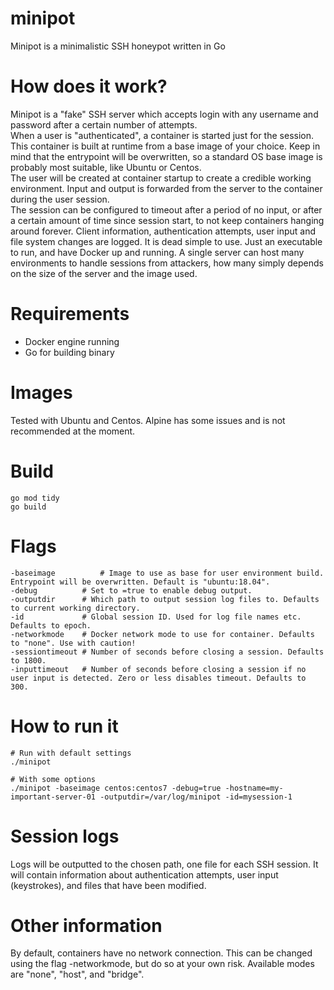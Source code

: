 # minipot

Minipot is a minimalistic SSH honeypot written in Go

# How does it work?
Minipot is a "fake" SSH server which accepts login with any username and password after a certain number of attempts.  
When a user is "authenticated", a container is started just for the session. This container is built at runtime from a base image of your choice. Keep in mind that the entrypoint will be overwritten, so a standard OS base image is probably most suitable, like Ubuntu or Centos.  
The user will be created at container startup to create a credible working environment. Input and output is forwarded from the server to the container during the user session.  
The session can be configured to timeout after a period of no input, or after a certain amount of time since session start, to not keep containers hanging around forever.
Client information, authentication attempts, user input and file system changes are logged.
It is dead simple to use. Just an executable to run, and have Docker up and running. A single server can host many environments to handle sessions from attackers, how many simply depends on the size of the server and the image used.

# Requirements
* Docker engine running
* Go for building binary

# Images
Tested with Ubuntu and Centos. Alpine has some issues and is not recommended at the moment.

# Build
```
go mod tidy
go build
```

# Flags
```
-baseimage          # Image to use as base for user environment build. Entrypoint will be overwritten. Default is "ubuntu:18.04".
-debug          # Set to =true to enable debug output.
-outputdir      # Which path to output session log files to. Defaults to current working directory.
-id             # Global session ID. Used for log file names etc. Defaults to epoch.
-networkmode    # Docker network mode to use for container. Defaults to "none". Use with caution!
-sessiontimeout # Number of seconds before closing a session. Defaults to 1800.
-inputtimeout   # Number of seconds before closing a session if no user input is detected. Zero or less disables timeout. Defaults to 300.
```

# How to run it

```
# Run with default settings
./minipot

# With some options
./minipot -baseimage centos:centos7 -debug=true -hostname=my-important-server-01 -outputdir=/var/log/minipot -id=mysession-1
```

# Session logs
Logs will be outputted to the chosen path, one file for each SSH session. It will contain information about authentication attempts, user input (keystrokes), and files that have been modified.

# Other information

By default, containers have no network connection. This can be changed using the flag -networkmode, but do so at your own risk. Available modes are "none", "host", and "bridge".
